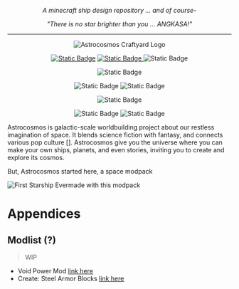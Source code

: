 <div align="center">
  
  <em>A minecraft ship design repository ... and of course-</em>
  
  <em>"There is no star brighter than you ... ANGKASA!"</em>

</div>

---

<p align="center">

<img alt="Astrocosmos Craftyard Logo" src="https://cdn.modrinth.com/data/cached_images/afc295db18ffe55669288c60bd5db0ebaa641085.png" />

</p>

<div align="center">

[![Static Badge](https://img.shields.io/badge/Roadmap-abc?style=flat&label=Worldbuilding%20Progress!&labelColor=blueviolet&color=chartreuse)](https://github.com/williamskyfurs/Astrocosmos/projects)
[![Static Badge](https://img.shields.io/badge/Wiki-abc?style=flat&label=The%20Cosmic%20Archive!&labelColor=blueviolet&color=yellow)
](https://github.com/williamskyfurs/Astrocosmos/wiki)
![Static Badge](https://img.shields.io/badge/Angkasawan's%20Citadel-coming%20soon%20...-abc?logo=discord&logoColor=white&labelColor=blueviolet)


![Static Badge](https://img.shields.io/badge/Latest%20Versions-chatreuse?style=for-the-badge)

![Static Badge](https://img.shields.io/badge/Astrocosmos%20(universe)-v.4.5.1-abc?labelColor=purple&color=chartreuse)
![Static Badge](https://img.shields.io/badge/Astrocosmos%20Integrated-v0.2.0--beta.1-abc?labelColor=lightblue&color=chartreuse)


![Static Badge](https://img.shields.io/badge/Minecraft%20Projects-brown?style=for-the-badge)

![Static Badge](https://img.shields.io/badge/Astrocosmos%20Modpack-v2.2.0-abc?labelColor=brown&color=chartreuse)
![Static Badge](https://img.shields.io/badge/Astrocosmos%20Craftyard-v2.0.0-abc?labelColor=brown&color=chartreuse)


</div>

Astrocosmos is galactic-scale worldbuilding project about our restless imagination of space. It blends science fiction with fantasy, and connects various pop culture []. Astrocosmos give you the universe where you can make your own ships, planets, and even stories, inviting you to create and explore its cosmos.

But, Astrocosmos started here, a space modpack

![First Starship Evermade with this modpack](https://cdn.modrinth.com/data/cached_images/552a1b00a57994b8cec1cf64c38793883cfb3ac1_0.webp)

# Appendices

## Modlist (?)

> WIP

- Void Power Mod [link here](https://github.com/dfdyz/VoidPowerMod)
- Create: Steel Armor Blocks [link here](https://www.curseforge.com/minecraft/mc-mods/steel-armor-blocks)
